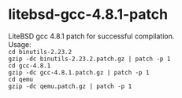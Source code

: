 # litebsd-gcc-4.8.1-patch
LiteBSD gcc 4.8.1 patch for successful compilation.<br>
Usage:<br>
`cd binutils-2.23.2`<br>
`gzip -dc binutils-2.23.2.patch.gz | patch -p 1`<br>
`cd gcc-4.8.1`<br>
`gzip -dc gcc-4.8.1.patch.gz | patch -p 1`<br>
`cd qemu`<br>
`gzip -dc qemu.patch.gz | patch -p 1`
